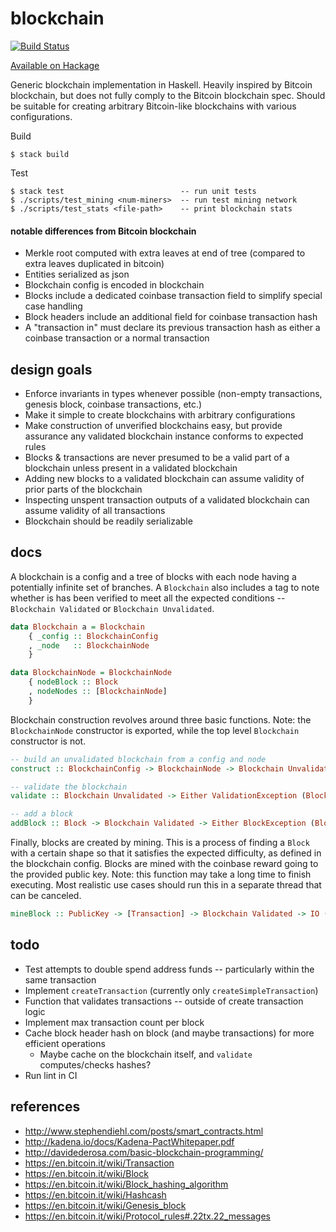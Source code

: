 # blockchain

[![Build Status](https://travis-ci.org/TGOlson/blockchain.svg?branch=master)](https://travis-ci.org/TGOlson/blockchain)

[Available on Hackage](https://hackage.haskell.org/package/blockchain)

Generic blockchain implementation in Haskell. Heavily inspired by Bitcoin blockchain, but does not fully comply to the Bitcoin blockchain spec. Should be suitable for creating arbitrary Bitcoin-like blockchains with various configurations.

Build

```
$ stack build
```

Test

```
$ stack test                          -- run unit tests
$ ./scripts/test_mining <num-miners>  -- run test mining network
$ ./scripts/test_stats <file-path>    -- print blockchain stats
```

#### notable differences from Bitcoin blockchain

* Merkle root computed with extra leaves at end of tree (compared to extra leaves duplicated in bitcoin)
* Entities serialized as json
* Blockchain config is encoded in blockchain
* Blocks include a dedicated coinbase transaction field to simplify special case handling
* Block headers include an additional field for coinbase transaction hash
* A "transaction in" must declare its previous transaction hash as either a coinbase transaction or a normal transaction

## design goals

* Enforce invariants in types whenever possible (non-empty transactions, genesis block, coinbase transactions, etc.)
* Make it simple to create blockchains with arbitrary configurations
* Make construction of unverified blockchains easy, but provide assurance any validated blockchain instance conforms to expected rules
* Blocks & transactions are never presumed to be a valid part of a blockchain unless present in a validated blockchain
* Adding new blocks to a validated blockchain can assume validity of prior parts of the blockchain
* Inspecting unspent transaction outputs of a validated blockchain can assume validity of all transactions
* Blockchain should be readily serializable

## docs

A blockchain is a config and a tree of blocks with each node having a potentially infinite set of branches. A `Blockchain` also includes a tag to note whether is has been verified to meet all the expected conditions -- `Blockchain Validated` or `Blockchain Unvalidated`.

```hs
data Blockchain a = Blockchain
    { _config :: BlockchainConfig
    , _node   :: BlockchainNode
    }

data BlockchainNode = BlockchainNode
    { nodeBlock :: Block
    , nodeNodes :: [BlockchainNode]
    }
```

Blockchain construction revolves around three basic functions. Note: the `BlockchainNode` constructor is exported, while the top level `Blockchain` constructor is not.

```hs
-- build an unvalidated blockchain from a config and node
construct :: BlockchainConfig -> BlockchainNode -> Blockchain Unvalidated

-- validate the blockchain
validate :: Blockchain Unvalidated -> Either ValidationException (Blockchain Validated)

-- add a block
addBlock :: Block -> Blockchain Validated -> Either BlockException (Blockchain Validated)
```

Finally, blocks are created by mining. This is a process of finding a `Block` with a certain shape so that it satisfies the expected difficulty, as defined in the blockchain config. Blocks are mined with the coinbase reward going to the provided public key. Note: this function may take a long time to finish executing. Most realistic use cases should run this in a separate thread that can be canceled.

```hs
mineBlock :: PublicKey -> [Transaction] -> Blockchain Validated -> IO (Either MineBlockException Block)
```

## todo

* Test attempts to double spend address funds -- particularly within the same transaction
* Implement `createTransaction` (currently only `createSimpleTransaction`)
* Function that validates transactions -- outside of create transaction logic
* Implement max transaction count per block
* Cache block header hash on block (and maybe transactions) for more efficient operations
  * Maybe cache on the blockchain itself, and `validate` computes/checks hashes?
* Run lint in CI

## references

* http://www.stephendiehl.com/posts/smart_contracts.html
* http://kadena.io/docs/Kadena-PactWhitepaper.pdf
* http://davidederosa.com/basic-blockchain-programming/
* https://en.bitcoin.it/wiki/Transaction
* https://en.bitcoin.it/wiki/Block
* https://en.bitcoin.it/wiki/Block_hashing_algorithm
* https://en.bitcoin.it/wiki/Hashcash
* https://en.bitcoin.it/wiki/Genesis_block
* https://en.bitcoin.it/wiki/Protocol_rules#.22tx.22_messages
